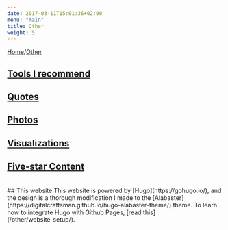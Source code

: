 ```yaml
---
date: 2017-03-11T15:01:36+02:00
menu: "main"
title: Other
weight: 5
---
```


[Home](/)/[Other](/other/)

## <i class="fa fa-wrench fa-fw" aria-hidden="true"></i> [Tools I recommend](/other/tools/)
<!-- ## <i class="entypo entypo-tools" aria-hidden="true"></i> [Tools I recommend](/other/tools/) -->

## <i class="fa fa-quote-left fa-fw" aria-hidden="true"></i> [Quotes](/other/quotes/)
<!-- ## <i class="entypo entypo-quote" aria-hidden="true"></i> [Quotes](/other/quotes/) -->
## <i class="fa fa-camera fa-fw" aria-hidden="true"></i> [Photos](/other/photos/)
<!-- ## <i class="entypo entypo-camera" aria-hidden="true"></i> [Photos](/other/photos/)
 -->

## <i class="fa fa-area-chart fa-fw" aria-hidden="true"></i> [Visualizations](/other/visual/)
<!-- ## <i class="entypo entypo-chart-line" aria-hidden="true"></i> [Visualizations](/other/visual/) -->

## <i class="fa fa-star fa-fw" aria-hidden="true"></i> [Five-star Content](/other/five-stars/)
<!-- ## <i class="fa fa-star" aria-hidden="true"></i><sup>5</sup> [Five-star Content](/other/five-stars/) -->

<br/>
## This website
This website is powered by [Hugo](https://gohugo.io/), and the design is a thorough modification I made to the [Alabaster](https://digitalcraftsman.github.io/hugo-alabaster-theme/) theme. To learn how to integrate Hugo with Github Pages, [read this](/other/website_setup/).